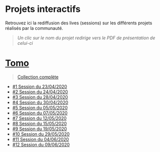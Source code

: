 # Projets interactifs

Retrouvez ici la rediffusion des lives (sessions) sur les différents projets réalisés par la communauté.

> _Un clic sur le nom du projet redirige vers le PDF de présentation de celui-ci_

# [Tomo](https://github.com/jasonchampagne/FormationVideo/blob/master/Projets/Interactifs/01-tomo.pdf)

> [Collection complète](https://www.twitch.tv/collections/FP1lvVzEGBb9JQ)

+ [\#1 Session du 23/04/2020](https://www.twitch.tv/videos/600654452)
+ [\#2 Session du 24/04/2020](https://www.twitch.tv/videos/601654372)
+ [\#3 Session du 28/04/2020](https://www.twitch.tv/videos/605542864)
+ [\#4 Session du 30/04/2020](https://www.twitch.tv/videos/607667093)
+ [\#5 Session du 05/05/2020](https://www.twitch.tv/videos/612325736)
+ [\#6 Session du 07/05/2020](https://www.twitch.tv/videos/614279862)
+ [\#7 Session du 12/05/2020](https://www.twitch.tv/videos/619190189)
+ [\#8 Session du 15/05/2020](https://www.twitch.tv/videos/622195438)
+ [\#9 Session du 19/05/2020](https://www.twitch.tv/videos/626073049)
+ [\#10 Session du 29/05/2020](https://www.twitch.tv/videos/635794149)
+ [\#11 Session du 04/06/2020](https://www.twitch.tv/videos/641479186)
+ [\#12 Session du 09/06/2020](https://www.twitch.tv/videos/646381381)
